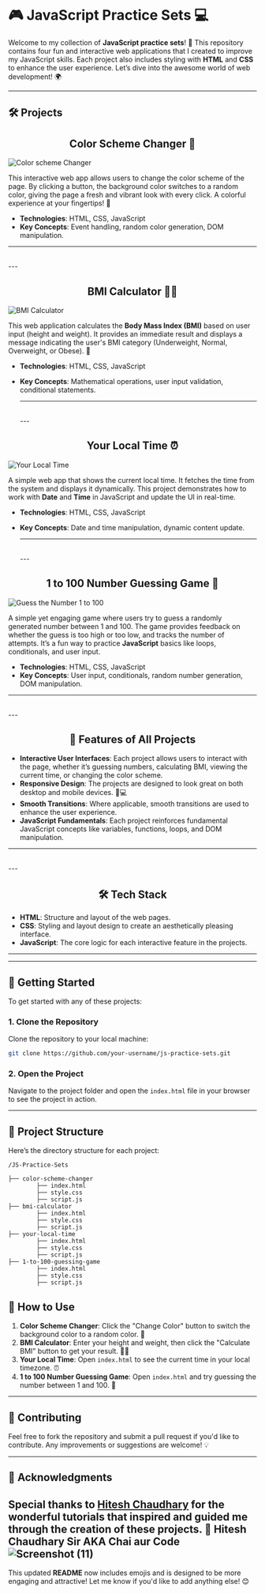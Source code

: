 # 🎮 JavaScript Practice Sets 💻

Welcome to my collection of **JavaScript practice sets**! 🚀 This repository contains four fun and interactive web applications that I created to improve my JavaScript skills. Each project also includes styling with **HTML** and **CSS** to enhance the user experience. Let’s dive into the awesome world of web development! 🌍

---

## 🛠️ Projects 

### <h2 align="center">Color Scheme Changer 🎨</h2>


![Color scheme Changer](https://github.com/user-attachments/assets/5e9ad588-9e68-4272-a87d-4d260fa065cb)

This interactive web app allows users to change the color scheme of the page. By clicking a button, the background color switches to a random color, giving the page a fresh and vibrant look with every click. A colorful experience at your fingertips! 🌈

- **Technologies**: HTML, CSS, JavaScript
- **Key Concepts**: Event handling, random color generation, DOM manipulation.

---
<br>
---
 
### <h2 align="center">BMI Calculator 🏋️‍♂️</h2>

![BMI Calculator](https://github.com/user-attachments/assets/fc8a28e5-c7cc-4645-b085-1935a75bb6e2)

This web application calculates the **Body Mass Index (BMI)** based on user input (height and weight). It provides an immediate result and displays a message indicating the user's BMI category (Underweight, Normal, Overweight, or Obese). 💪

- **Technologies**: HTML, CSS, JavaScript
- **Key Concepts**: Mathematical operations, user input validation, conditional statements.

  ---
  <br>
  ---

### <h2 align="center">Your Local Time ⏰</h2>

![Your Local Time](https://github.com/user-attachments/assets/c87084e2-2711-4a2c-86d4-44b090209fa4)

A simple web app that shows the current local time. It fetches the time from the system and displays it dynamically. This project demonstrates how to work with **Date** and **Time** in JavaScript and update the UI in real-time.

- **Technologies**: HTML, CSS, JavaScript
- **Key Concepts**: Date and time manipulation, dynamic content update.

  ---
  <br>
  ---

### <h2 align="center">1 to 100 Number Guessing Game 🎯</h2>

![Guess the Number 1 to 100](https://github.com/user-attachments/assets/1e8eba4b-877a-432e-afbe-fe8bcf985eb8)

A simple yet engaging game where users try to guess a randomly generated number between 1 and 100. The game provides feedback on whether the guess is too high or too low, and tracks the number of attempts. It’s a fun way to practice **JavaScript** basics like loops, conditionals, and user input.

- **Technologies**: HTML, CSS, JavaScript
- **Key Concepts**: User input, conditionals, random number generation, DOM manipulation.

---
<br> 
---

## <h2 align="center">🌟 Features of All Projects </h2>

- **Interactive User Interfaces**: Each project allows users to interact with the page, whether it’s guessing numbers, calculating BMI, viewing the current time, or changing the color scheme.
- **Responsive Design**: The projects are designed to look great on both desktop and mobile devices. 📱💻
- **Smooth Transitions**: Where applicable, smooth transitions are used to enhance the user experience.
- **JavaScript Fundamentals**: Each project reinforces fundamental JavaScript concepts like variables, functions, loops, and DOM manipulation.

---
<br>
---

## <h2 align="center"> 🛠️ Tech Stack </h2>

- **HTML**: Structure and layout of the web pages.
- **CSS**: Styling and layout design to create an aesthetically pleasing interface.
- **JavaScript**: The core logic for each interactive feature in the projects.

---
---

## 🚀 Getting Started

To get started with any of these projects:

### 1. Clone the Repository

Clone the repository to your local machine:

```bash
git clone https://github.com/your-username/js-practice-sets.git
```

### 2. Open the Project

Navigate to the project folder and open the `index.html` file in your browser to see the project in action.

---

## 📂 Project Structure

Here’s the directory structure for each project:

```
/JS-Practice-Sets

├── color-scheme-changer
        ├── index.html
        ├── style.css
        ├── script.js
├── bmi-calculator
        ├── index.html
        ├── style.css
        ├── script.js
├── your-local-time
        ├── index.html
        ├── style.css
        ├── script.js
├── 1-to-100-guessing-game
        ├── index.html
        ├── style.css
        ├── script.js
```


## 📝 How to Use

1. **Color Scheme Changer**: Click the "Change Color" button to switch the background color to a random color. 🎨
2. **BMI Calculator**: Enter your height and weight, then click the "Calculate BMI" button to get your result. 🏋️‍♂️
3. **Your Local Time**: Open `index.html` to see the current time in your local timezone. ⏰
4. **1 to 100 Number Guessing Game**: Open `index.html` and try guessing the number between 1 and 100. 🎯


---

## 🔄 Contributing

Feel free to fork the repository and submit a pull request if you'd like to contribute. Any improvements or suggestions are welcome! 💡

---

## 🙏 Acknowledgments

Special thanks to **[Hitesh Chaudhary](https://youtube.com/@chaiaurcode?si=aziOvgYBm7fpMD2D)** for the wonderful tutorials that inspired and guided me through the creation of these projects. 🎉
Hitesh Chaudhary Sir AKA Chai aur Code ![Screenshot (11)](https://github.com/user-attachments/assets/c0e7ef28-7eda-4b77-8e91-46e1c07c2ae3)
---

This updated **README** now includes emojis and is designed to be more engaging and attractive! Let me know if you'd like to add anything else! 😊
